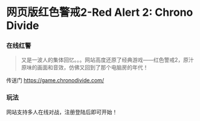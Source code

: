 # 网页版红色警戒2-Red Alert 2: Chrono Divide



###   在线红警

>又是一波人的集体回忆。。。网站高度还原了经典游戏——红色警戒2，原汁原味的画面和音效，仿佛又回到了那个电脑房的年代！

<!-- ![alt 在线红警](https://chronodivide.com/img/Game-img.jpg  "在线红警") -->

传送门 https://game.chronodivide.com/

### 玩法

网站支持多人在线对战，注册登陆后即可开始！
